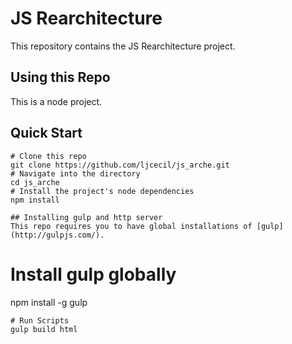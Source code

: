 # JS Rearchitecture
This repository contains the JS Rearchitecture project. 

## Using this Repo
This is a node project. 

## Quick Start
```
# Clone this repo
git clone https://github.com/ljcecil/js_arche.git
# Navigate into the directory
cd js_arche
# Install the project's node dependencies
npm install

## Installing gulp and http server
This repo requires you to have global installations of [gulp](http://gulpjs.com/).
```
# Install gulp globally
npm install -g gulp
```
# Run Scripts
gulp build html
```